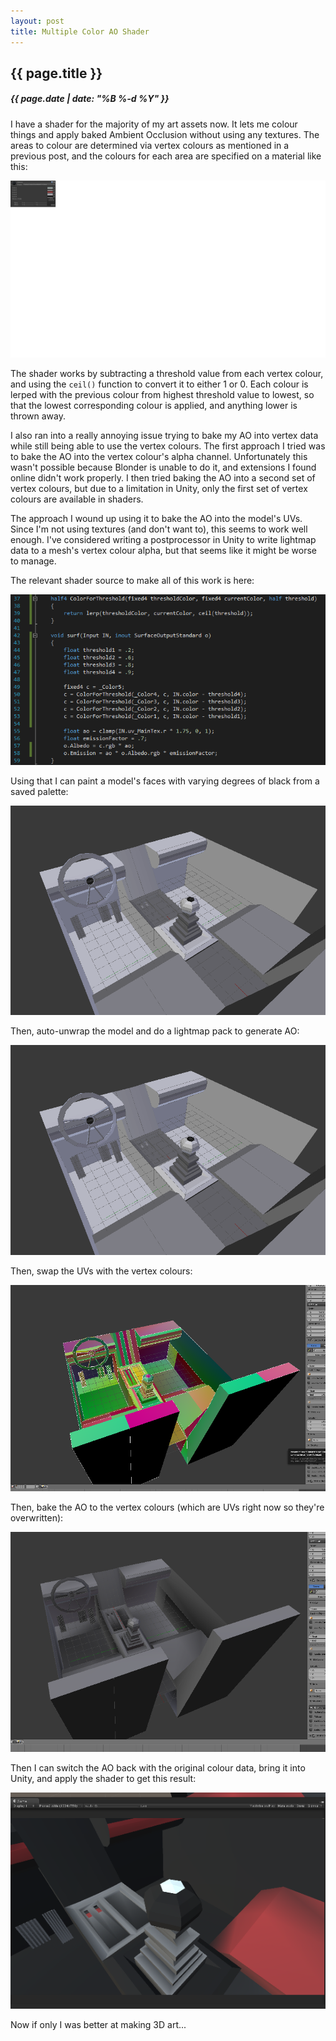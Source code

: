 ```yaml
---
layout: post
title: Multiple Color AO Shader
---
```

{{ page.title }}
----------------
<h5>{{ page.date | date: "%B %-d %Y" }}</h5>

I have a shader for the majority of my art assets now. It lets me colour things
and apply baked Ambient Occlusion without using any textures. The areas to colour are
determined via vertex colours as mentioned in a previous post, and the colours for
each area are specified on a material like this:

<img src="/images/2017/Feb/VertexAOMaterial.png">

The shader works by subtracting a threshold value from each vertex colour, and using
the `ceil()` function to convert it to either 1 or 0. Each colour is lerped with
the previous colour from highest threshold value to lowest, so that the lowest corresponding
colour is applied, and anything lower is thrown away.

I also ran into a really annoying issue trying to bake my AO into vertex data
while still being able to use the vertex colours. The first approach I tried was
to bake the AO into the vertex colour's alpha channel. Unfortunately this wasn't
possible because Blonder is unable to do it, and extensions I found online didn't
work properly. I then tried baking the AO into a second set of vertex colours, but
due to a limitation in Unity, only the first set of vertex colours are available
in shaders.

The approach I wound up using it to bake the AO into the model's UVs. Since I'm
not using textures (and don't want to), this seems to work well enough. I've considered
writing a postprocessor in Unity to write lightmap data to a mesh's vertex colour alpha,
but that seems like it might be worse to manage.

The relevant shader source to make all of this work is here:

<img src="/images/2017/Feb/VertexAOShader.png">

Using that I can paint a model's faces with varying degrees of black from a saved
palette:

<img src="/images/2017/Feb/VertexColors.png">

Then, auto-unwrap the model and do a lightmap pack to generate AO:

<img src="/images/2017/Feb/VertexColors.png">

Then, swap the UVs with the vertex colours:

<img src="/images/2017/Feb/UVs.png">

Then, bake the AO to the vertex colours (which are UVs right now so they're overwritten):

<img src="/images/2017/Feb/VertexAO.png">

Then I can switch the AO back with the original colour data, bring it into Unity,
and apply the shader to get this result:

<img src="/images/2017/Feb/InteriorInUnity.png">

Now if only I was better at making 3D art...
